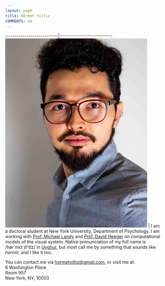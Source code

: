 ```yaml
---
layout: page
title: Hörmet Yiltiz
COMMENTS: no
---
```


:-------------------------:|:-------------------------:
<img align="central" src="/media/image/homepage.jpg" height="90%" width="90%"> | I am a doctoral student at New York University, Department of Psychology. I am working with [Prof. Michael Landy](http://www.cns.nyu.edu/~msl/) and [Prof. David Heeger](http://www.cns.nyu.edu/~david/) on computational models of the visual system. Native pronunciation of my full name is /hør'mɛt jIl'tɪ̈z/ in [Uyghur](http://en.wikipedia.org/wiki/Uyghurs), but most call me by something that sounds like *hermit*, and I like it too. 

You can contact me via [hormetyiltiz@gmail.com](mailto:hormetyiltiz@gmail.com), or visit me at:  
6 Washington Place  
Room 957  
New York, NY, 10003  
 
